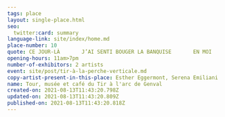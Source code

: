 ```yaml
---
tags: place
layout: single-place.html
seo:
  twitter:card: summary
language-link: site/index/home.md
place-number: 10
quote: CE JOUR-LÀ       J’AI SENTI BOUGER LA BANQUISE       EN MOI
opening-hours: 11am>7pm
number-of-exhibitors: 2 artists
event: site/post/tir-à-la-perche-verticale.md
copy-artist-present-in-this-place: Esther Eggermont, Serena Emiliani
name: Tour, musée et café du Tir à l'arc de Genval
created-on: 2021-08-13T11:43:20.798Z
updated-on: 2021-08-13T11:43:20.809Z
published-on: 2021-08-13T11:43:20.818Z
---
```

